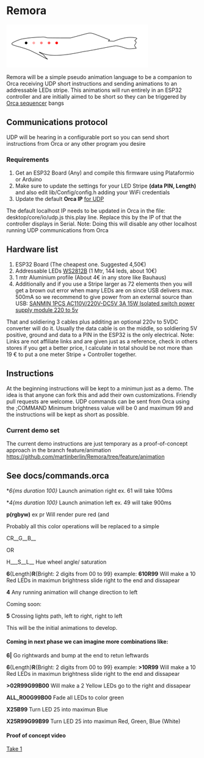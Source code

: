 # Remora

![Remora Logo](/docs/remora.png)

Remora will be a simple pseudo animation language to be a companion to Orca receiving UDP short instructions and sending animations to an addressable LEDs stripe.
This animations will run entirely in an ESP32 controller and are initially aimed to be short so they can be triggered by [Orca sequencer](https://github.com/hundredrabbits/Orca) bangs

## Communications protocol

UDP will be hearing in a configurable port so you can send short instructions from Orca or any other program you desire

### Requirements

1. Get an ESP32 Board (Any) and compile this firmware using Plataformio or Arduino
2. Make sure to update the settings for your LED Stripe **(data PIN, Length)** and also edit lib/Config/config.h adding your WiFi credentials
3. Update the default **Orca IP** [for UDP](https://github.com/hundredrabbits/Orca/issues/135)

The default localhost IP needs to be updated in Orca in the file:
desktop/core/io/udp.js this.play line. Replace this by the IP of that the controller displays in Serial.
Note: Doing this will disable any other localhost running UDP communications from Orca

## Hardware list

1. ESP32 Board (The cheapest one. Suggested 4,50€)
2. Addressable LEDs [WS2812B](https://www.aliexpress.com/item/Individually-Addressable-RGB-LED-Strip-Light-WS2812B-SK6812-LED-Stripe-DC-5V-5050-Waterproof-Diode-Flexible/32864337987.html) (1 Mtr, 144 leds, about 10€)
3. 1 mtr Aluminium profile (About 4€ in any store like Bauhaus)
4. Additionally and if you use a Stripe larger as 72 elements then you will get a brown out error when many LEDs are on since USB delivers max. 500mA so we recommend to give power from an external source than USB:
   [SANMIN 1PCS AC110V/220V-DC5V 3A 15W Isolated switch power supply module 220 to 5v](https://www.aliexpress.com/item/SANMIN-1PCS-AC110V-220V-DC5V-3A-15W-Isolated-switch-power-supply-module-220-to-5v-black/32842935108.html)
  
That and soldiering 3 cables plus additing an optional 220v to 5VDC converter will do it. Usually the data cable is on the middle, so soldiering 5V positive, ground and data to a PIN in the ESP32 is the only electrical. 
Note: Links are not affiliate links and are given just as a reference, check in others stores if you get a better price, I calculate in total should be not more than 19 € to put a one meter Stripe + Controller together.

## Instructions

At the beginning instructions will be kept to a minimun just as a demo. The idea is that anyone can fork this and add their own customizations. Friendly pull requests are welcome. 
UDP commands can be sent from Orca using the ;COMMAND
Minimum brightness value will be 0 and maximum 99 and the instructions will be kept as short as possible.

### Current demo set

The current demo instructions are just temporary as a proof-of-concept approach in the branch feature/animation
 https://github.com/martinberlin/Remora/tree/feature/animation

## See docs/commands.orca

**6{ms duration *100}** Launch animation right ex. 61 will take 100ms

**4{ms duration *100}** Launch animation left ex. 49 will take 900ms

**p(rgbyw)** ex pr Will render pure red (and 

Probably all this color operations will be replaced to a simple 

CR__G__B__

OR

H___S__L__ Hue wheel angle/ saturation

**6**{Length}**R**{Bright: 2 digits from 00 to 99}   example:
      **610R99**  Will make a 10 Red LEDs in maximun brightness slide right to the end and dissapear

**4** Any running animation will change direction to left

Coming soon: 

**5** Crossing lights path, left to right, right to left

This will be the initial animations to develop.

#### Coming in next phase we can imagine more combinations like:

**6|** Go rightwards and bump at the end to retun leftwards

**6**{Length}**R**{Bright: 2 digits from 00 to 99}   example:
      **>10R99**  Will make a 10 Red LEDs in maximun brightness slide right to the end and dissapear

**>02R99G99B00**  Will make a 2 Yellow LEDs go to the right and dissapear

**ALL_R00G99B00** Fade all LEDs to color green

**X25B99** Turn LED 25 into maximun Blue

**X25R99G99B99** Turn LED 25 into maximun Red, Green, Blue (White)

#### Proof of concept video

[Take 1](https://twitter.com/martinfasani/status/1136687580374798341)
